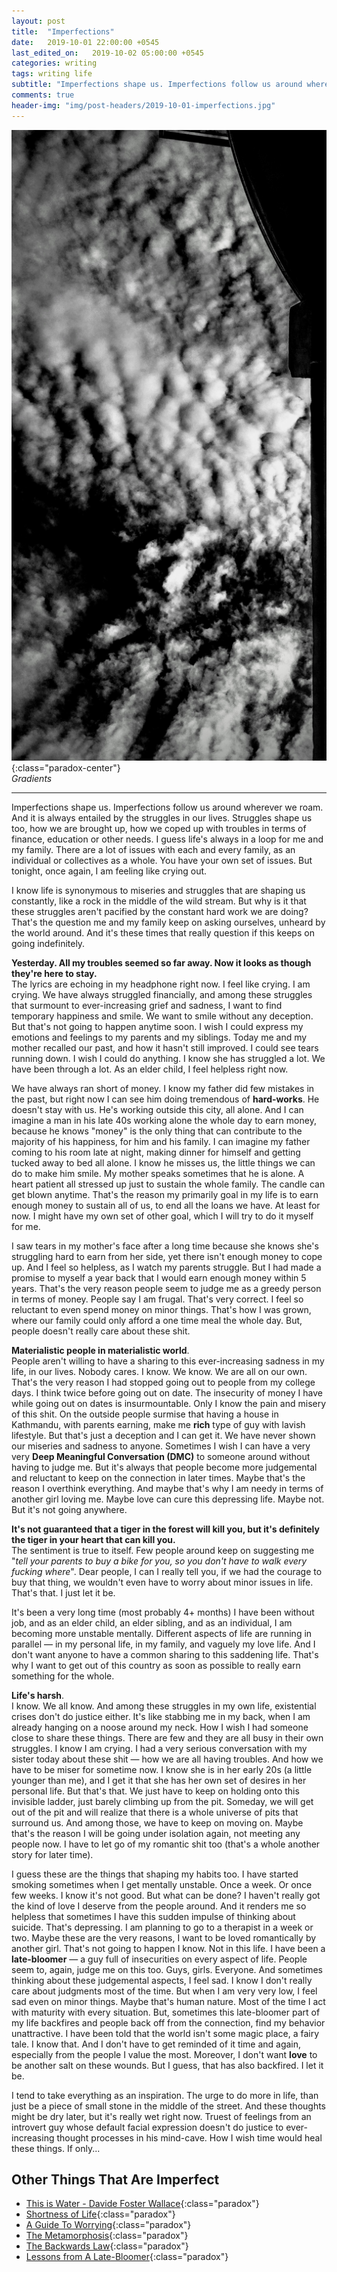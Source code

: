 ```yaml
---
layout: post
title:  "Imperfections"
date:   2019-10-01 22:00:00 +0545
last_edited_on:   2019-10-02 05:00:00 +0545
categories: writing
tags: writing life 
subtitle: "Imperfections shape us. Imperfections follow us around wherever we roam. And it is always entailed by the struggles in our lives. Struggles shape us too."
comments: true
header-img: "img/post-headers/2019-10-01-imperfections.jpg"
---
```


![Gradients](/img/post-headers/2019-10-01-imperfections.jpg){:class="paradox-center"}  
*Gradients* 

<hr/>

Imperfections shape us. Imperfections follow us around wherever we roam. And it is always entailed by the struggles in our lives. Struggles shape us too, how we are brought up, how we coped up with troubles in terms of finance, education or other needs. I guess life's always in a loop for me and my family. There are a lot of issues with each and every family, as an individual or collectives as a whole. You have your own set of issues. But tonight, once again, I am feeling like crying out.

I know life is synonymous to miseries and struggles that are shaping us constantly, like a rock in the middle of the wild stream. But why is it that these struggles aren't pacified by the constant hard work we are doing? That's the question me and my family keep on asking ourselves, unheard by the world around. And it's these times that really question if this keeps on going indefinitely.

**Yesterday. All my troubles seemed so far away. Now it looks as though they're here to stay.**  
The lyrics are echoing in my headphone right now. I feel like crying. I am crying. We have always struggled financially, and among these struggles that surmount to ever-increasing grief and sadness, I want to find temporary happiness and smile. We want to smile without any deception. But that's not going to happen anytime soon. I wish I could express my emotions and feelings to my parents and my siblings. Today me and my mother recalled our past, and how it hasn't still improved. I could see tears running down. I wish I could do anything. I know she has struggled a lot. We have been through a lot. As an elder child, I feel helpless right now.

We have always ran short of money. I know my father did few mistakes in the past, but right now I can see him doing tremendous of **hard-works**. He doesn't stay with us. He's working outside this city, all alone. And I can imagine a man in his late 40s working alone the whole day to earn money, because he knows "money" is the only thing that can contribute to the majority of his happiness, for him and his family. I can imagine my father coming to his room late at night, making dinner for himself and getting tucked away to bed all alone. I know he misses us, the little things we can do to make him smile. My mother speaks sometimes that he is alone. A heart patient all stressed up just to sustain the whole family. The candle can get blown anytime. That's the reason my primarily goal in my life is to earn enough money to sustain all of us, to end all the loans we have. At least for now. I might have my own set of other goal, which I will try to do it myself for me.

I saw tears in my mother's face after a long time because she knows she's struggling hard to earn from her side, yet there isn't enough money to cope up. And I feel so helpless, as I watch my parents struggle. But I had made a promise to myself a year back that I would earn enough money within 5 years. That's the very reason people seem to judge me as a greedy person in terms of money. People say I am frugal. That's very correct. I feel so reluctant to even spend money on minor things. That's how I was grown, where our family could only afford a one time meal the whole day. But, people doesn't really care about these shit.  

**Materialistic people in materialistic world**.  
People aren't willing to have a sharing to this ever-increasing sadness in my life, in our lives. Nobody cares. I know. We know. We are all on our own. That's the very reason I had stopped going out to people from my college days. I think twice before going out on date. The insecurity of money I have while going out on dates is insurmountable. Only I know the pain and misery of this shit. On the outside people surmise that having a house in Kathmandu, with parents earning, make me **rich** type of guy with lavish lifestyle. But that's just a deception and I can get it. We have never shown our miseries and sadness to anyone. Sometimes I wish I can have a very very **Deep Meaningful Conversation (DMC)** to someone around without having to judge me. But it's always that people become more judgemental and reluctant to keep on the connection in later times. Maybe that's the reason I overthink everything. And maybe that's why I am needy in terms of another girl loving me. Maybe love can cure this depressing life. Maybe not. But it's not going anywhere.


**It's not guaranteed that a tiger in the forest will kill you, but it's definitely the tiger in your heart that can kill you.**  
The sentiment is true to itself. Few people around keep on suggesting me "*tell your parents to buy a bike for you, so you don't have to walk every fucking where*". Dear people, I can I really tell you, if we had the courage to buy that thing, we wouldn't even have to worry about minor issues in life. That's that. I just let it be.

It's been a very long time (most probably 4+ months) I have been without job, and as an elder child, an elder sibling, and as an individual, I am becoming more unstable mentally. Different aspects of life are running in parallel — in my personal life, in my family, and vaguely my love life. And I don't want anyone to have a common sharing to this saddening life. That's why I want to get out of this country as soon as possible to really earn something for the whole.


**Life's harsh**.  
I know. We all know. And among these struggles in my own life, existential crises don't do justice either. It's like stabbing me in my back, when I am already hanging on a noose around my neck. How I wish I had someone close to share these things. There are few and they are all busy in their own struggles. I know I am crying. I had a very serious conversation with my sister today about these shit — how we are all having troubles. And how we have to be miser for sometime now. I know she is in her early 20s (a little younger than me), and I get it that she has her own set of desires in her personal life. But that's that. We just have to keep on holding onto this invisible ladder, just barely climbing up from the pit. Someday, we will get out of the pit and will realize that there is a whole universe of pits that surround us. And among those, we have to keep on moving on. Maybe that's the reason I will be going under isolation again, not meeting any people now. I have to let go of my romantic shit too (that's a whole another story for later time).

I guess these are the things that shaping my habits too. I have started smoking sometimes when I get mentally unstable. Once a week. Or once few weeks. I know it's not good. But what can be done? I haven't really got the kind of love I deserve from the people around. And it renders me so helpless that sometimes I have this sudden impulse of thinking about suicide. That's depressing. I am planning to go to a therapist in a week or two. Maybe these are the very reasons, I want to be loved romantically by another girl. That's not going to happen I know. Not in this life. I have been a **late-bloomer** — a guy full of insecurities on every aspect of life. People seem to, again, judge me on this too. Guys, girls. Everyone. And sometimes thinking about these judgemental aspects, I feel sad. I know I don't really care about judgments most of the time. But when I am very very low, I feel sad even on minor things. Maybe that's human nature. Most of the time I act with maturity with every situation. But, sometimes this late-bloomer part of my life backfires and people back off from the connection, find my behavior unattractive. I have been told that the world isn't some magic place, a fairy tale. I know that. And I don't have to get reminded of it time and again, especially from the people I value the most. Moreover, I don't want **love** to be another salt on these wounds. But I guess, that has also backfired. I let it be.

I tend to take everything as an inspiration. The urge to do more in life, than just be a piece of small stone in the middle of the street. And these thoughts might be dry later, but it's really wet right now. Truest of feelings from an introvert guy whose default facial expression doesn't do justice to ever-increasing thought processes in his mind-cave. How I wish time would heal these things. If only...




## Other Things That Are Imperfect
- [This is Water - Davide Foster Wallace](https://www.youtube.com/watch?v=8CrOL-ydFMI){:class="paradox"}
- [Shortness of Life](https://tim.blog/2009/04/24/on-the-shortness-of-life-an-introduction-to-seneca/){:class="paradox"}
- [A Guide To Worrying](https://www.youtube.com/watch?v=k5RH3BdXDOY){:class="paradox"}
- [The Metamorphosis](https://www.goodreads.com/book/show/485894.The_Metamorphosis){:class="paradox"}
- [The Backwards Law](https://www.youtube.com/watch?v=hPhc9FU7ycI){:class="paradox"}
- [Lessons from A Late-Bloomer](https://medium.com/@Steven_Z/late-bloomers-fece788db69b){:class="paradox"}
